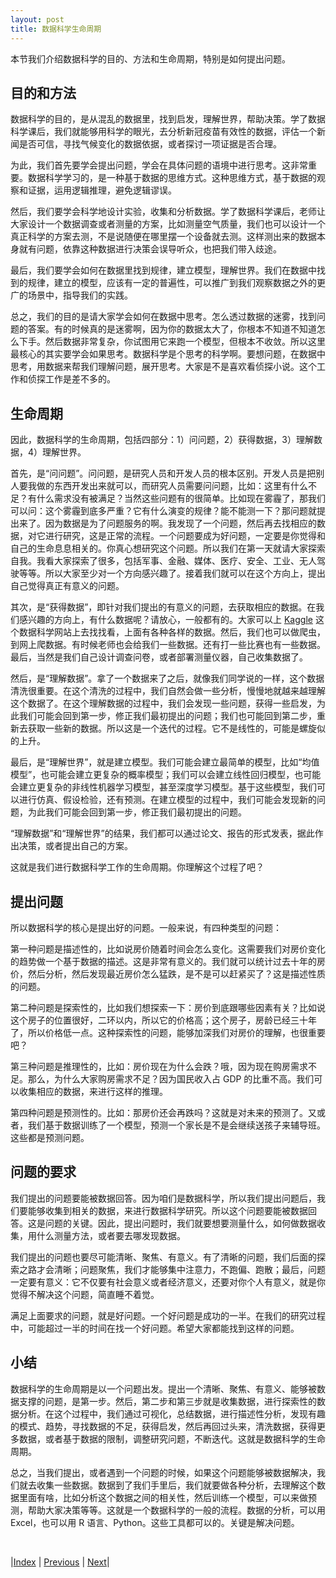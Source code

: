 ```yaml
---
layout: post
title: 数据科学生命周期
---
```


本节我们介绍数据科学的目的、方法和生命周期，特别是如何提出问题。

## 目的和方法

数据科学的目的，是从混乱的数据里，找到启发，理解世界，帮助决策。学了数据科学课后，我们就能够用科学的眼光，去分析新冠疫苗有效性的数据，评估一个新闻是否可信，寻找气候变化的数据依据，或者探讨一项证据是否合理。

为此，我们首先要学会提出问题，学会在具体问题的语境中进行思考。这非常重要。数据科学学习的，是一种基于数据的思维方式。这种思维方式，基于数据的观察和证据，运用逻辑推理，避免逻辑谬误。

然后，我们要学会科学地设计实验，收集和分析数据。学了数据科学课后，老师让大家设计一个数据调查或者测量的方案，比如测量空气质量，我们也可以设计一个真正科学的方案去测，不是说随便在哪里摆一个设备就去测。这样测出来的数据本身就有问题，依靠这种数据进行决策会误导听众，也把我们带入歧途。

最后，我们要学会如何在数据里找到规律，建立模型，理解世界。我们在数据中找到的规律，建立的模型，应该有一定的普遍性，可以推广到我们观察数据之外的更广的场景中，指导我们的实践。

总之，我们的目的是请大家学会如何在数据中思考。怎么透过数据的迷雾，找到问题的答案。有的时候真的是迷雾啊，因为你的数据太大了，你根本不知道不知道怎么下手。然后数据非常复杂，你试图用它来跑一个模型，但根本不收敛。所以这里最核心的其实要学会如果思考。数据科学是个思考的科学啊。要想问题，在数据中思考，用数据来帮我们理解问题，展开思考。大家是不是喜欢看侦探小说。这个工作和侦探工作是差不多的。

## 生命周期

因此，数据科学的生命周期，包括四部分：1）问问题，2）获得数据，3）理解数据，4）理解世界。

首先，是“问问题”。问问题，是研究人员和开发人员的根本区别。开发人员是把别人要我做的东西开发出来就可以，而研究人员需要问问题，比如：这里有什么不足？有什么需求没有被满足？当然这些问题有的很简单。比如现在雾霾了，那我们可以问：这个雾霾到底多严重？它有什么演变的规律？能不能测一下？那问题就提出来了。因为数据是为了问题服务的啊。我发现了一个问题，然后再去找相应的数据，对它进行研究，这是正常的流程。一个问题要成为好问题，一定要是你觉得和自己的生命息息相关的。你真心想研究这个问题。所以我们在第一天就请大家探索自我。我看大家探索了很多，包括军事、金融、媒体、医疗、安全、工业、无人驾驶等等。所以大家至少对一个方向感兴趣了。接着我们就可以在这个方向上，提出自己觉得真正有意义的问题。

其次，是“获得数据”，即针对我们提出的有意义的问题，去获取相应的数据。在我们感兴趣的方向上，有什么数据呢？请放心，一般都有的。大家可以上 [Kaggle](https://www.kaggle.com/) 这个数据科学网站上去找找看，上面有各种各样的数据。然后，我们也可以做爬虫，到网上爬数据。有时候老师也会给我们一些数据。还有打一些比赛也有一些数据。最后，当然是我们自己设计调查问卷，或者部署测量仪器，自己收集数据了。

然后，是“理解数据”。拿了一个数据来了之后，就像我们同学说的一样，这个数据清洗很重要。在这个清洗的过程中，我们自然会做一些分析，慢慢地就越来越理解这个数据了。在这个理解数据的过程中，我们会发现一些问题，获得一些启发，为此我们可能会回到第一步，修正我们最初提出的问题；我们也可能回到第二步，重新去获取一些新的数据。所以这是一个迭代的过程。它不是线性的，可能是螺旋似的上升。

最后，是“理解世界”，就是建立模型。我们可能会建立最简单的模型，比如“均值模型”，也可能会建立更复杂的概率模型；我们可以会建立线性回归模型，也可能会建立更复杂的非线性机器学习模型，甚至深度学习模型。基于这些模型，我们可以进行仿真、假设检验，还有预测。在建立模型的过程中，我们可能会发现新的问题，为此我们可能会回到第一步，修正我们最初提出的问题。

“理解数据”和“理解世界”的结果，我们都可以通过论文、报告的形式发表，据此作出决策，或者提出自己的方案。

这就是我们进行数据科学工作的生命周期。你理解这个过程了吧？

## 提出问题

所以数据科学的核心是提出好的问题。一般来说，有四种类型的问题：

第一种问题是描述性的，比如说房价随着时间会怎么变化。这需要我们对房价变化的趋势做一个基于数据的描述。这是非常有意义的。我们就可以统计过去十年的房价，然后分析，然后发现最近房价怎么猛跌，是不是可以赶紧买了？这是描述性质的问题。

第二种问题是探索性的，比如我们想探索一下：房价到底跟哪些因素有关？比如说这个房子的位置很好，二环以内，所以它的价格高；这个房子，房龄已经三十年了，所以价格低一点。这种探索性的问题，能够加深我们对房价的理解，也很重要吧？

第三种问题是推理性的，比如：房价现在为什么会跌？哦，因为现在购房需求不足。那么，为什么大家购房需求不足？因为国民收入占 GDP 的比重不高。我们可以收集相应的数据，来进行这样的推理。

第四种问题是预测性的。比如：那房价还会再跌吗？这就是对未来的预测了。又或者，我们基于数据训练了一个模型，预测一个家长是不是会继续送孩子来辅导班。这些都是预测问题。

## 问题的要求

我们提出的问题要能被数据回答。因为咱们是数据科学，所以我们提出问题后，我们要能够收集到相关的数据，来进行数据科学研究。所以这个问题要能被数据回答。这是问题的关键。因此，提出问题时，我们就要想要测量什么，如何做数据收集，用什么测量方法，或者要去哪发现数据。

我们提出的问题也要尽可能清晰、聚焦、有意义。有了清晰的问题，我们后面的探索之路才会清晰；问题聚焦，我们才能够集中注意力，不跑偏、跑散；最后，问题一定要有意义：它不仅要有社会意义或者经济意义，还要对你个人有意义，就是你觉得不解决这个问题，简直睡不着觉。

满足上面要求的问题，就是好问题。一个好问题是成功的一半。在我们的研究过程中，可能超过一半的时间在找一个好问题。希望大家都能找到这样的问题。

## 小结

数据科学的生命周期是以一个问题出发。提出一个清晰、聚焦、有意义、能够被数据支撑的问题，是第一步。然后，第二步和第三步就是收集数据，进行探索性的数据分析。在这个过程中，我们通过可视化，总结数据，进行描述性分析，发现有趣的模式、趋势，寻找数据的不足，获得启发，然后再回过头来，清洗数据，获得更多数据，或者基于数据的限制，调整研究问题，不断迭代。这就是数据科学的生命周期。

总之，当我们提出，或者遇到一个问题的时候，如果这个问题能够被数据解决，我们就去收集一些数据。数据到了我们手里后，我们就要做各种分析，去理解这个数据里面有啥，比如分析这个数据之间的相关性，然后训练一个模型，可以来做预测，帮助大家决策等等。这就是一个数据科学的一般的流程。数据的分析，可以用 Excel，也可以用 R 语言、Python。这些工具都可以的。关键是解决问题。

<br/>

|[Index](../) | [Previous](13-0-dslifecycle) | [Next](13-2-scope)|

